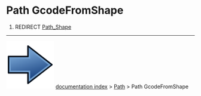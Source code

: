 # Path GcodeFromShape
1.  REDIRECT [Path_Shape](Path_Shape.md)



---
![](images/Button_right.svg) [documentation index](../README.md) > [Path](Path_Workbench.md) > Path GcodeFromShape
